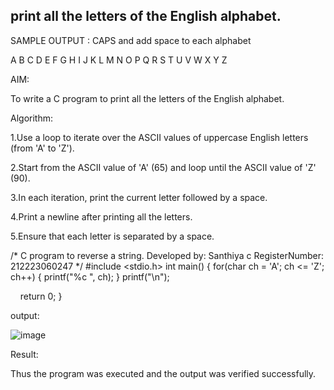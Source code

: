 ## print all the letters of the English alphabet.

SAMPLE OUTPUT : CAPS and add space to each alphabet

A B C D E F G H I J K L M N O P Q R S T U V W X Y Z

AIM:

To write a C program to print all the letters of the English alphabet.

Algorithm:

1.Use a loop to iterate over the ASCII values of uppercase English letters (from 'A' to 'Z').

2.Start from the ASCII value of 'A' (65) and loop until the ASCII value of 'Z' (90).

3.In each iteration, print the current letter followed by a space.

4.Print a newline after printing all the letters.

5.Ensure that each letter is separated by a space.

/*
C program to reverse a string.
Developed by: Santhiya c
RegisterNumber:  212223060247
*/
#include <stdio.h>
int main()
{
    for(char ch = 'A'; ch <= 'Z'; ch++)
    {
        printf("%c ", ch);
    }
    printf("\n");

    return 0;
}

output:

![image](https://github.com/user-attachments/assets/2fa64d0d-d44e-481a-bca5-0ab349065c9f)

Result:

Thus the program was executed and the output was verified successfully.

